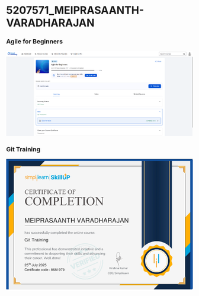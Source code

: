 # 5207571\_MEIPRASAANTH-VARADHARAJAN


### Agile for Beginners
![Agile for Beginners - Course Completion](SDLC/Agile_for_Beginners.png)

### Git Training
![Git Training - Course Completion](Git/Git-Training_by_Simplelearn.png)




